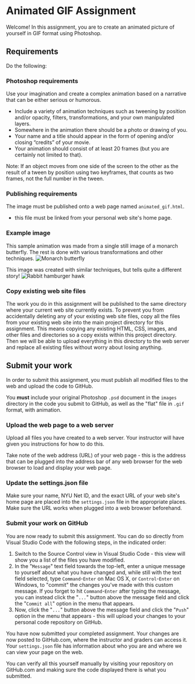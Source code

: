 # Animated GIF Assignment

Welcome! In this assignment, you are to create an animated picture of yourself in GIF format using Photoshop.

## Requirements

Do the following:

### Photoshop requirements

Use your imagination and create a complex animation based on a narrative that can be either serious or humorous.

- Include a variety of animation techniques such as tweening by position and/or opacity, filters, transformations, and your own manipulated layers.
- Somewhere in the animation there should be a photo or drawing of you.
- Your name and a title should appear in the form of opening and/or closing “credits” of your movie.
- Your animation should consist of at least 20 frames (but you are certainly not limited to that).

Note: If an object moves from one side of the screen to the other as the result of a tween by position using two keyframes, that counts as two frames, not the full number in the tween.

### Publishing requirements

The image must be published onto a web page named `animated_gif.html`.

- this file must be linked from your personal web site's home page.

### Example image

This sample animation was made from a single still image of a monarch butterfly. The rest is done with various transformations and other techniques.
![Monarch butterfly](images/monarch_butterfly.jpg)

This image was created with similar techniques, but tells quite a different story!
![Rabbit hamburger hawk](images/raabbit_hamburger_hawk.jpg)

### Copy existing web site files

The work you do in this assignment will be published to the same directory where your current web site currently exists. To prevent you from accidentally deleting any of your existing web site files, copy all the files from your existing web site into the main project directory for this assignment. This means copying any existing HTML, CSS, images, and other files and directories so a copy exists within this project directory. Then we will be able to upload everything in this directory to the web server and replace all existing files without worry about losing anything.

## Submit your work

In order to submit this assignment, you must publish all modified files to the web and upload the code to GitHub.

You **must** include your original Photoshop `.psd` document in the `images` directory in the code you submit to GitHub, as well as the "flat" file in `.gif` format, with animation.

### Upload the web page to a web server

Upload all files you have created to a web server. Your instructor will have given you instructions for how to do this.

Take note of the web address (URL) of your web page - this is the address that can be plugged into the address bar of any web browser for the web browser to load and display your web page.

### Update the settings.json file

Make sure your name, NYU Net ID, and the exact URL of your web site's home page are placed into the `settings.json` file in the appropriate places. Make sure the URL works when plugged into a web browser beforehand.

### Submit your work on GitHub

You are now ready to submit this assignment. You can do so directly from Visual Studio Code with the following steps, in the indicated order:

1. Switch to the Source Control view in Visual Studio Code - this view will show you a list of the files you have modified.
1. In the "`Message`" text field towards the top-left, enter a unique message to yourself about what you have changed and, while still with the text field selected, type `Command`-`Enter` on Mac OS X, or `Control`-`Enter` on Windows, to "commit" the changes you've made with this custom message. If you forget to hit `Command`-`Enter` after typing the message, you can instead click the "`...`" button above the message field and click the "`Commit all`" option in the menu that appears.
1. Now, click the "`...`" button above the message field and click the "`Push`" option in the menu that appears - this will upload your changes to your personal code repository on GitHub.

You have now submitted your completed assignment. Your changes are now posted to GitHub.com, where the instructor and graders can access it. Your `settings.json` file has information about who you are and where we can view your page on the web.

You can verify all this yourself manually by visiting your repository on GitHub.com and making sure the code displayed there is what you submitted.
